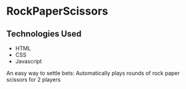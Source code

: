 # RockPaperScissors

<h2>Technologies Used</h2>
<ul>
  <li>HTML</li>
  <li>CSS</li>
  <li>Javascript</li>
</ul>

An easy way to settle bets: Automatically plays rounds of rock paper scissors for 2 players
